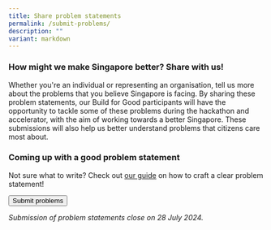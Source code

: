 ```yaml
---
title: Share problem statements
permalink: /submit-problems/
description: ""
variant: markdown
---
```

### How might we make Singapore better? Share with us!

Whether you're an individual or representing an organisation, tell us more about the problems that you believe Singapore is facing. By sharing these problem statements, our Build for Good participants will have the opportunity to tackle some of these problems during the hackathon and accelerator, with the aim of working towards a better Singapore. These submissions will also help us better understand problems that citizens care most about.


### Coming up with a good problem statement
Not sure what to write? Check out [our guide](/problem-statement-guide/) on how to craft a clear problem statement!

<a href="https://form.gov.sg/668c04181db5900aa421f996"> <button class="bp-button is-secondary is-medium has-text-white is-uppercase search-button"> Submit problems </button> </a>

*Submission of problem statements close on 28 July 2024.*
